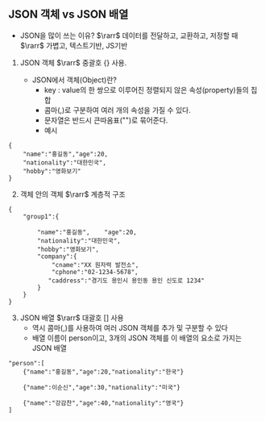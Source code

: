 ## JSON 객체 vs JSON 배열
- JSON을 많이 쓰는 이유? $\rarr$ 데이터를 전달하고, 교환하고, 저정할 때 $\rarr$ 가볍고, 텍스트기반, JS기반

1. JSON 객체 
   $\rarr$ 중괄호 {} 사용.

   - JSON에서 객체(Object)란?
     - key : value의 한 쌍으로 이루어진 정렬되지 않은 속성(property)들의 집합
     - 콤마(,)로 구분하여 여러 개의 속성을 가질 수 있다.
     - 문자열은 반드시 큰따옴표("")로 묶어준다.
     - 예시 
```
{
    "name":"홍길동","age":20,
    "nationality":"대한민국",
    "hobby":"영화보기"
}
```
2. 객체 안의 객체 $\rarr$ 계층적 구조
```
{
    "group1":{

        "name":"홍길동",    "age":20,
        "nationality":"대한민국",
        "hobby":"영화보기",
        "company":{
            "cname":"XX 원자력 발전소",
            "cphone":"02-1234-5678",
           "caddress":"경기도 용인시 용인동 용인 신도로 1234"
        }
    }
}
```
3. JSON 배열 $\rarr$ 대괄호 [] 사용
   - 역시 콤마(,)를 사용하여 여러 JSON 객체를 추가 및 구분할 수 있다
   - 배열 이름이 person이고, 3개의 JSON 객체를 이 배열의 요소로 가지는 JSON 배열
```
"person":[
    {"name":"홍길동","age":20,"nationality":"한국"}
    
    {"name":이순신","age":30,"nationality":"미국"}
    
    {"name":"강감찬","age":40,"nationality":"영국"}
]
```
